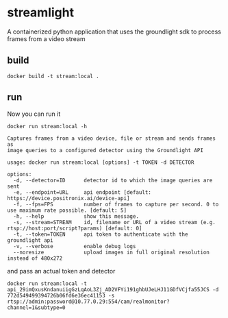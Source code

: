 # streamlight
A containerized python application that uses the groundlight sdk to
process frames from a video stream

## build

``` shell
docker build -t stream:local .
```

## run
Now you can run it

``` shell
docker run stream:local -h

Captures frames from a video device, file or stream and sends frames as
image queries to a configured detector using the Groundlight API

usage: docker run stream:local [options] -t TOKEN -d DETECTOR

options:
  -d, --detector=ID      detector id to which the image queries are sent
  -e, --endpoint=URL     api endpoint [default: https://device.positronix.ai/device-api]
  -f, --fps=FPS          number of frames to capture per second. 0 to use maximum rate possible. [default: 5]
  -h, --help             show this message.
  -s, --stream=STREAM    id, filename or URL of a video stream (e.g. rtsp://host:port/script?params) [default: 0]
  -t, --token=TOKEN      api token to authenticate with the groundlight api
  -v, --verbose          enable debug logs
  --noresize             upload images in full original resolution instead of 480x272
```
and pass an actual token and detector
``` shell
docker run stream:local -t api_29imQxusKndanuiigGzLqAoL3Zj_AD2VFYi191ghbUJeLHJ11GDfVCjfa55JCS -d 772d549499394726b06fd6e36ec41153 -s rtsp://admin:password@10.77.0.29:554/cam/realmonitor?channel=1&subtype=0
```
